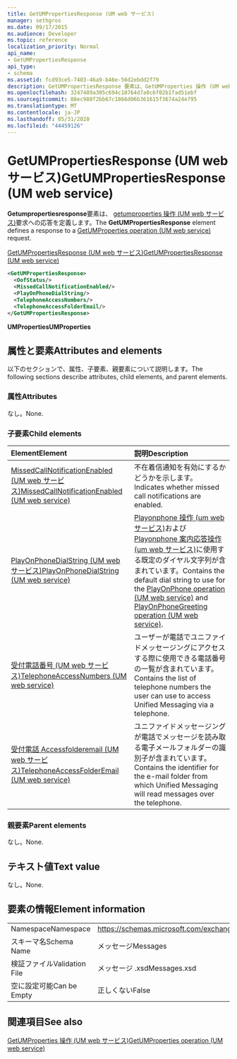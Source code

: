 ```yaml
---
title: GetUMPropertiesResponse (UM web サービス)
manager: sethgros
ms.date: 09/17/2015
ms.audience: Developer
ms.topic: reference
localization_priority: Normal
api_name:
- GetUMPropertiesResponse
api_type:
- schema
ms.assetid: fcd93ce5-7403-46a9-b46e-56d2ebdd2f79
description: GetUMPropertiesResponse 要素は、GetUMProperties 操作 (UM web サービス) 要求への応答を定義します。
ms.openlocfilehash: 3247489a305c694c10764d7a0c6f02b1fad51ebf
ms.sourcegitcommit: 88ec988f2bb67c1866d06b361615f3674a24e795
ms.translationtype: MT
ms.contentlocale: ja-JP
ms.lasthandoff: 05/31/2020
ms.locfileid: "44459126"
---
```

# <a name="getumpropertiesresponse-um-web-service"></a><span data-ttu-id="76e19-103">GetUMPropertiesResponse (UM web サービス)</span><span class="sxs-lookup"><span data-stu-id="76e19-103">GetUMPropertiesResponse (UM web service)</span></span>

<span data-ttu-id="76e19-104">**Getumpropertiesresponse**要素は、 [getumproperties 操作 (UM web サービス)](getumproperties-operation-um-web-service.md)要求への応答を定義します。</span><span class="sxs-lookup"><span data-stu-id="76e19-104">The **GetUMPropertiesResponse** element defines a response to a [GetUMProperties operation (UM web service)](getumproperties-operation-um-web-service.md) request.</span></span> 
  
[<span data-ttu-id="76e19-105">GetUMPropertiesResponse (UM web サービス)</span><span class="sxs-lookup"><span data-stu-id="76e19-105">GetUMPropertiesResponse (UM web service)</span></span>](getumpropertiesresponse-um-web-service.md)
  
```xml
<GetUMPropertiesResponse>
  <OofStatus/>
  <MissedCallNotificationEnabled/>
  <PlayOnPhoneDialString/>
  <TelephoneAccessNumbers/>
  <TelephoneAccessFolderEmail/>
</GetUMPropertiesResponse>
```

 <span data-ttu-id="76e19-106">**UMProperties**</span><span class="sxs-lookup"><span data-stu-id="76e19-106">**UMProperties**</span></span>
## <a name="attributes-and-elements"></a><span data-ttu-id="76e19-107">属性と要素</span><span class="sxs-lookup"><span data-stu-id="76e19-107">Attributes and elements</span></span>

<span data-ttu-id="76e19-108">以下のセクションで、属性、子要素、親要素について説明します。</span><span class="sxs-lookup"><span data-stu-id="76e19-108">The following sections describe attributes, child elements, and parent elements.</span></span>
  
### <a name="attributes"></a><span data-ttu-id="76e19-109">属性</span><span class="sxs-lookup"><span data-stu-id="76e19-109">Attributes</span></span>

<span data-ttu-id="76e19-110">なし。</span><span class="sxs-lookup"><span data-stu-id="76e19-110">None.</span></span>
  
### <a name="child-elements"></a><span data-ttu-id="76e19-111">子要素</span><span class="sxs-lookup"><span data-stu-id="76e19-111">Child elements</span></span>

|<span data-ttu-id="76e19-112">**Element**</span><span class="sxs-lookup"><span data-stu-id="76e19-112">**Element**</span></span>|<span data-ttu-id="76e19-113">**説明**</span><span class="sxs-lookup"><span data-stu-id="76e19-113">**Description**</span></span>|
|:-----|:-----|
|[<span data-ttu-id="76e19-114">MissedCallNotificationEnabled (UM web サービス)</span><span class="sxs-lookup"><span data-stu-id="76e19-114">MissedCallNotificationEnabled (UM web service)</span></span>](missedcallnotificationenabled-um-web-service.md) <br/> |<span data-ttu-id="76e19-115">不在着信通知を有効にするかどうかを示します。</span><span class="sxs-lookup"><span data-stu-id="76e19-115">Indicates whether missed call notifications are enabled.</span></span>  <br/> |
|[<span data-ttu-id="76e19-116">PlayOnPhoneDialString (UM web サービス)</span><span class="sxs-lookup"><span data-stu-id="76e19-116">PlayOnPhoneDialString (UM web service)</span></span>](playonphonedialstring-um-web-service.md) <br/> |<span data-ttu-id="76e19-117">[Playonphone 操作 (um web サービス)](playonphone-operation-um-web-service.md)および[Playonphone 案内応答操作 (um web サービス)](playonphonegreeting-operation-um-web-service.md)に使用する既定のダイヤル文字列が含まれています。</span><span class="sxs-lookup"><span data-stu-id="76e19-117">Contains the default dial string to use for the [PlayOnPhone operation (UM web service)](playonphone-operation-um-web-service.md) and [PlayOnPhoneGreeting operation (UM web service)](playonphonegreeting-operation-um-web-service.md).</span></span>  <br/> |
|[<span data-ttu-id="76e19-118">受付電話番号 (UM web サービス)</span><span class="sxs-lookup"><span data-stu-id="76e19-118">TelephoneAccessNumbers (UM web service)</span></span>](telephoneaccessnumbers-um-web-service.md) <br/> |<span data-ttu-id="76e19-119">ユーザーが電話でユニファイドメッセージングにアクセスする際に使用できる電話番号の一覧が含まれています。</span><span class="sxs-lookup"><span data-stu-id="76e19-119">Contains the list of telephone numbers the user can use to access Unified Messaging via a telephone.</span></span>  <br/> |
|[<span data-ttu-id="76e19-120">受付電話 Accessfolderemail (UM web サービス)</span><span class="sxs-lookup"><span data-stu-id="76e19-120">TelephoneAccessFolderEmail (UM web service)</span></span>](telephoneaccessfolderemail-um-web-service.md) <br/> |<span data-ttu-id="76e19-121">ユニファイドメッセージングが電話でメッセージを読み取る電子メールフォルダーの識別子が含まれています。</span><span class="sxs-lookup"><span data-stu-id="76e19-121">Contains the identifier for the e-mail folder from which Unified Messaging will read messages over the telephone.</span></span>  <br/> |
   
### <a name="parent-elements"></a><span data-ttu-id="76e19-122">親要素</span><span class="sxs-lookup"><span data-stu-id="76e19-122">Parent elements</span></span>

<span data-ttu-id="76e19-123">なし。</span><span class="sxs-lookup"><span data-stu-id="76e19-123">None.</span></span>
  
## <a name="text-value"></a><span data-ttu-id="76e19-124">テキスト値</span><span class="sxs-lookup"><span data-stu-id="76e19-124">Text value</span></span>

<span data-ttu-id="76e19-125">なし。</span><span class="sxs-lookup"><span data-stu-id="76e19-125">None.</span></span>
  
## <a name="element-information"></a><span data-ttu-id="76e19-126">要素の情報</span><span class="sxs-lookup"><span data-stu-id="76e19-126">Element information</span></span>

|||
|:-----|:-----|
|<span data-ttu-id="76e19-127">Namespace</span><span class="sxs-lookup"><span data-stu-id="76e19-127">Namespace</span></span>  <br/> |https://schemas.microsoft.com/exchange/services/2006/messages  <br/> |
|<span data-ttu-id="76e19-128">スキーマ名</span><span class="sxs-lookup"><span data-stu-id="76e19-128">Schema Name</span></span>  <br/> |<span data-ttu-id="76e19-129">メッセージ</span><span class="sxs-lookup"><span data-stu-id="76e19-129">Messages</span></span>  <br/> |
|<span data-ttu-id="76e19-130">検証ファイル</span><span class="sxs-lookup"><span data-stu-id="76e19-130">Validation File</span></span>  <br/> |<span data-ttu-id="76e19-131">メッセージ .xsd</span><span class="sxs-lookup"><span data-stu-id="76e19-131">Messages.xsd</span></span>  <br/> |
|<span data-ttu-id="76e19-132">空に設定可能</span><span class="sxs-lookup"><span data-stu-id="76e19-132">Can be Empty</span></span>  <br/> |<span data-ttu-id="76e19-133">正しくない</span><span class="sxs-lookup"><span data-stu-id="76e19-133">False</span></span>  <br/> |
   
## <a name="see-also"></a><span data-ttu-id="76e19-134">関連項目</span><span class="sxs-lookup"><span data-stu-id="76e19-134">See also</span></span>



[<span data-ttu-id="76e19-135">GetUMProperties 操作 (UM web サービス)</span><span class="sxs-lookup"><span data-stu-id="76e19-135">GetUMProperties operation (UM web service)</span></span>](getumproperties-operation-um-web-service.md)

